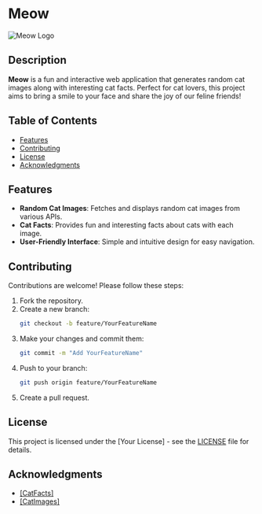 # Meow

![Meow Logo](https://cdn2.thecatapi.com/images/GVR6HHxv-.jpg)

## Description

**Meow** is a fun and interactive web application that generates random cat images along with interesting cat facts. Perfect for cat lovers, this project aims to bring a smile to your face and share the joy of our feline friends!

## Table of Contents

- [Features](#features)
- [Contributing](#contributing)
- [License](#license)
- [Acknowledgments](#acknowledgments)

## Features

- **Random Cat Images**: Fetches and displays random cat images from various APIs.
- **Cat Facts**: Provides fun and interesting facts about cats with each image.
- **User-Friendly Interface**: Simple and intuitive design for easy navigation.


## Contributing

Contributions are welcome! Please follow these steps:

1. Fork the repository.
2. Create a new branch:
   ```bash
   git checkout -b feature/YourFeatureName
   ```
3. Make your changes and commit them:
   ```bash
   git commit -m "Add YourFeatureName"
   ```
4. Push to your branch:
   ```bash
   git push origin feature/YourFeatureName
   ```
5. Create a pull request.

## License

This project is licensed under the [Your License] - see the [LICENSE](LICENSE) file for details.

## Acknowledgments

- [[CatFacts]](https://catfact.ninja/)
- [[CatImages]](https://thecatapi.com/)
